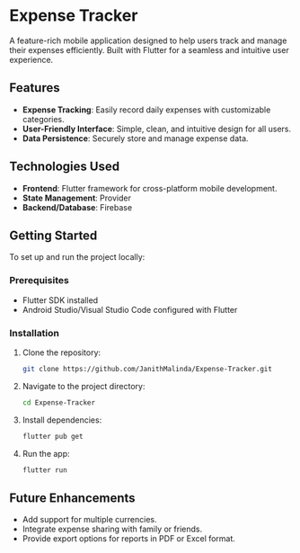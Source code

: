 # Expense Tracker

A feature-rich mobile application designed to help users track and manage their expenses efficiently. Built with Flutter for a seamless and intuitive user experience.

## Features

- **Expense Tracking**: Easily record daily expenses with customizable categories.
- **User-Friendly Interface**: Simple, clean, and intuitive design for all users.
- **Data Persistence**: Securely store and manage expense data.

## Technologies Used

- **Frontend**: Flutter framework for cross-platform mobile development.
- **State Management**: Provider
- **Backend/Database**: Firebase

## Getting Started

To set up and run the project locally:

### Prerequisites

- Flutter SDK installed
- Android Studio/Visual Studio Code configured with Flutter

### Installation

1. Clone the repository:
   ```bash
   git clone https://github.com/JanithMalinda/Expense-Tracker.git
   ```
2. Navigate to the project directory:
   ```bash
   cd Expense-Tracker
   ```
3. Install dependencies:
   ```bash
   flutter pub get
   ```
4. Run the app:
   ```bash
   flutter run
   ```

## Future Enhancements

- Add support for multiple currencies.
- Integrate expense sharing with family or friends.
- Provide export options for reports in PDF or Excel format.
